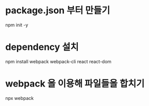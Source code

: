 # package.json 부터 만들기
npm init -y

# dependency 설치
npm install webpack webpack-cli react react-dom

# webpack 을 이용해 파일들을 합치기
npx webpack
